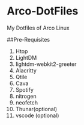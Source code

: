 # Arco-DotFiles
My Dotfiles of Arco Linux

##Pre-Requisites
1. Htop
2. LightDM
3. lightdm-webkit2-greeter
4. Alacritty
5. Qtile
6. Cava
7. Spotify
8. nitrogen
9. neofetch
10. Thunar(optional)
11. vscode (optional)
